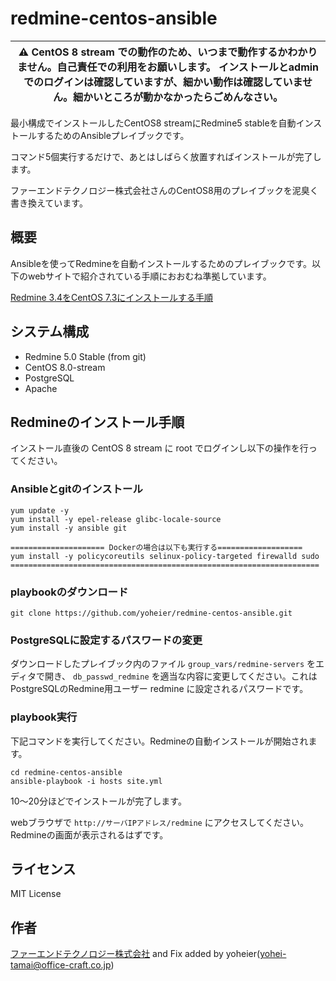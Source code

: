 # redmine-centos-ansible

| :warning: CentOS 8 stream での動作のため、いつまで動作するかわかりません。自己責任での利用をお願いします。 インストールとadminでのログインは確認していますが、細かい動作は確認していません。細かいところが動かなかったらごめんなさい。 |
| --- |

最小構成でインストールしたCentOS8 streamにRedmine5 stableを自動インストールするためのAnsibleプレイブックです。

コマンド5個実行するだけで、あとはしばらく放置すればインストールが完了します。

ファーエンドテクノロジー株式会社さんのCentOS8用のプレイブックを泥臭く書き換えています。


## 概要

Ansibleを使ってRedmineを自動インストールするためのプレイブックです。以下のwebサイトで紹介されている手順におおむね準拠しています。

[Redmine 3.4をCentOS 7.3にインストールする手順](http://blog.redmine.jp/articles/3_4/install/centos/)


## システム構成

* Redmine 5.0 Stable (from git)
* CentOS 8.0-stream
* PostgreSQL
* Apache


## Redmineのインストール手順

インストール直後の CentOS 8 stream に root でログインし以下の操作を行ってください。


### Ansibleとgitのインストール

```
yum update -y
yum install -y epel-release glibc-locale-source
yum install -y ansible git

===================== Dockerの場合は以下も実行する===================
yum install -y policycoreutils selinux-policy-targeted firewalld sudo
=====================================================================
```

### playbookのダウンロード

```
git clone https://github.com/yoheier/redmine-centos-ansible.git
```

### PostgreSQLに設定するパスワードの変更

ダウンロードしたプレイブック内のファイル `group_vars/redmine-servers` をエディタで開き、 `db_passwd_redmine` を適当な内容に変更してください。これはPostgreSQLのRedmine用ユーザー redmine に設定されるパスワードです。

### playbook実行

下記コマンドを実行してください。Redmineの自動インストールが開始されます。

```
cd redmine-centos-ansible
ansible-playbook -i hosts site.yml
```

10〜20分ほどでインストールが完了します。

webブラウザで `http://サーバIPアドレス/redmine` にアクセスしてください。Redmineの画面が表示されるはずです。


## ライセンス

MIT License


## 作者

[ファーエンドテクノロジー株式会社](http://www.farend.co.jp/) and Fix added by yoheier(yohei-tamai@office-craft.co.jp)
